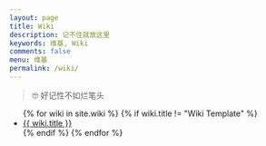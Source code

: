 ```yaml
---
layout: page
title: Wiki
description: 记不住就放这里
keywords: 维基, Wiki
comments: false
menu: 维基
permalink: /wiki/
---
```


> 🤓 好记性不如烂笔头

<ul class="listing">
{% for wiki in site.wiki %}
{% if wiki.title != "Wiki Template" %}
<li class="listing-item"><a href="{{ site.url }}{{ wiki.url }}">{{ wiki.title }}</a></li>
{% endif %}
{% endfor %}
</ul>

